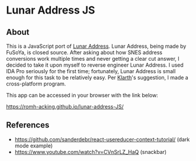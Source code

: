 # Lunar Address JS

## About
This is a JavaScript port of [Lunar Address](https://www.romhacking.net/utilities/26/). Lunar Address, being made by FuSoYa, is closed source. After asking about how SNES address conversions work multiple times and never getting a clear cut answer, I decided to take it upon myself to reverse engineer Lunar Address. I used IDA Pro seriously for the first time; fortunately, Lunar Address is small enough for this task to be relatively easy. Per [Klarth](https://github.com/stevemonaco)'s suggestion, I made a cross-platform program.

This app can be accessed in your browser with the link below:

https://romh-acking.github.io/lunar-address-JS/

## References
* https://github.com/sanderdebr/react-usereducer-context-tutorial/ (dark mode example)
* https://www.youtube.com/watch?v=CVnSrLZ_HaQ (snackbar)

